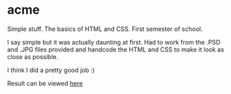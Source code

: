 # acme
Simple stuff. The basics of HTML and CSS. First semester of school.

I say simple but it was actually daunting at first.  Had to work from the .PSD
and .JPG files provided and handcode the HTML and CSS to make it look as close as
possible.

I think I did a pretty good job :)

Result can be viewed [here](http://bengudro.insomnia247.nl/code/acme/)
